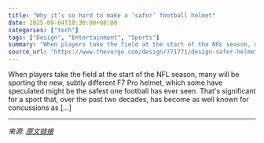 ```yaml
---
title: "Why it’s so hard to make a ‘safer’ football helmet"
date: 2025-09-04T18:30:00+08:00
categories: ["tech"]
tags: ["Design", "Entertainment", "Sports"]
summary: "When players take the field at the start of the NFL season, many will be sporting the new, subtly different F7 Pro helmet, which some have speculated might be the safest one football has ever seen. Th"
source_url: "https://www.theverge.com/design/771771/design-safer-helmets-nfl"
---
```


When players take the field at the start of the NFL season, many will be sporting the new, subtly different F7 Pro helmet, which some have speculated might be the safest one football has ever seen. That's significant for a sport that, over the past two decades, has become as well known for concussions as [&#8230;]

---

*来源: [原文链接](https://www.theverge.com/design/771771/design-safer-helmets-nfl)*
